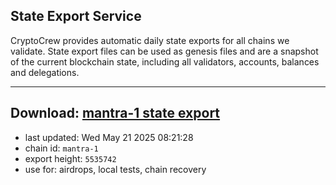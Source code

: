 ## State Export Service
CryptoCrew provides automatic daily state exports for all chains we validate. State export files can be used as genesis files and are a snapshot of the current blockchain state, including all validators, accounts, balances and delegations.

---
**Download: [mantra-1 state export](https://dl-eu2.ccvalidators.com/SERVICE/mantrachain/mantra-1_export_5535742.json)**
---

- last updated: Wed May 21 2025 08:21:28
- chain id: `mantra-1`
- export height: `5535742`
- use for: airdrops, local tests, chain recovery
